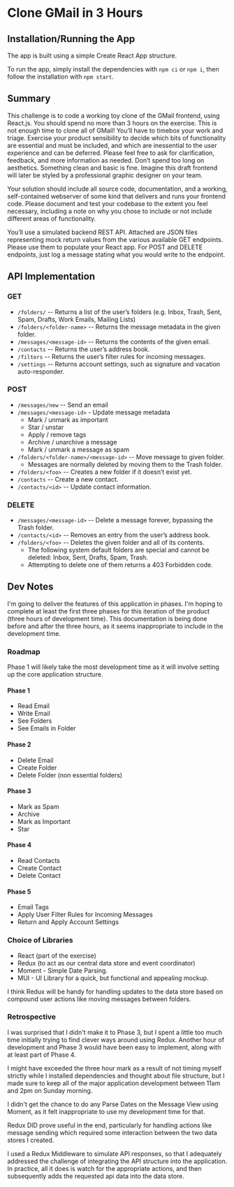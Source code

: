 # Clone GMail in 3 Hours

## Installation/Running the App

The app is built using a simple Create React App structure.

To run the app, simply install the dependencies with `npm ci` or `npm i`, then follow the installation with `npm start`.

## Summary 

This challenge is to code a working toy clone of the GMail frontend, using React.js. 
You should spend no more than 3 hours on the exercise. 
This is not enough time to clone all of GMail! You’ll have to timebox your work and
triage. 
Exercise your product sensibility to decide which bits of functionality are essential and
must be included, and which are inessential to the user experience and can be deferred. 
Please
feel free to ask for clarification, feedback, and more information as needed.
Don’t spend too long on aesthetics. Something clean and basic is fine. Imagine this draft
frontend will later be styled by a professional graphic designer on your team.

Your solution should include all source code, documentation, and a working, self-contained
webserver of some kind that delivers and runs your frontend code. Please document and test
your codebase to the extent you feel necessary, including a note on why you chose to include or
not include different areas of functionality.

You’ll use a simulated backend REST API. Attached are JSON files representing mock return
values from the various available GET endpoints. Please use them to populate your React app.
For POST and DELETE endpoints, just log a message stating what you would write to the
endpoint.

## API Implementation

### GET 
- `/folders/` -- Returns a list of the user’s folders (e.g. Inbox, Trash, Sent, Spam, Drafts,
Work Emails, Mailing Lists)
- `/folders/<folder-name>` -- Returns the message metadata in the given folder.
- `/messages/<message-id>` -- Returns the contents of the given email.
- `/contacts` -- Returns the user’s address book.
- `/filters` -- Returns the user’s filter rules for incoming messages.
- `/settings` -- Returns account settings, such as signature and vacation auto-responder.

### POST
- `/messages/new` -- Send an email
- `/messages/<message-id>` - Update message metadata
  - Mark / unmark as important
  - Star / unstar
  - Apply / remove tags
  - Archive / unarchive a message
  - Mark / unmark a message as spam
- `/folders/<folder-name>/<message-id>` -- Move message to given folder.
  - Messages are normally deleted by moving them to the Trash folder.
- `/folders/<foo>` -- Creates a new folder if it doesn’t exist yet.
- `/contacts` -- Create a new contact.
- `/contacts/<id>` -- Update contact information.

### DELETE
- `/messages/<message-id>` -- Delete a message forever, bypassing the Trash folder.
- `/contacts/<id>` -- Removes an entry from the user’s address book.
- `/folders/<foo>` -- Deletes the given folder and all of its contents.
  - The following system default folders are special and cannot be deleted: Inbox,
  Sent, Drafts, Spam, Trash.
  - Attempting to delete one of them returns a 403 Forbidden code.

## Dev Notes

I'm going to deliver the features of this application in phases.
I'm hoping to complete at least the first three phases for this iteration of
the product (three hours of development time).
This documentation is being done before and after the three hours, as it seems inappropriate to include in the development time.

### Roadmap

Phase 1 will likely take the most development time as it will involve setting
up the core application structure.

#### Phase 1
- Read Email
- Write Email
- See Folders
- See Emails in Folder

#### Phase 2
- Delete Email
- Create Folder
- Delete Folder (non essential folders)

#### Phase 3
- Mark as Spam
- Archive
- Mark as Important
- Star

#### Phase 4
- Read Contacts
- Create Contact
- Delete Contact

#### Phase 5
- Email Tags
- Apply User Filter Rules for Incoming Messages
- Return and Apply Account Settings

### Choice of Libraries

- React (part of the exercise)
- Redux (to act as our central data store and event coordinator)
- Moment - Simple Date Parsing.
- MUI - UI Library for a quick, but functional and appealing mockup.

I think Redux will be handy for handling updates to the data store based on
compound user actions like moving messages between folders.

### Retrospective

I was surprised that I didn't make it to Phase 3, but I spent a little too much time initially trying to find clever ways
around using Redux. Another hour of development and Phase 3 would have been easy to implement, along with at least part of Phase 4.

I might have exceeded the three hour mark as a result of not timing myself strictly while I installed dependencies and thought about file structure, 
but I made sure to keep all of the major application development between 11am and 2pm on Sunday morning.

I didn't get the chance to do any Parse Dates on the Message View using Moment, as it felt inappropriate to use my development time for that.

Redux DID prove useful in the end, particularly for handling actions like message sending which required some interaction
between the two data stores I created.

I used a Redux Middleware to simulate API responses, so that I adequately addressed the challenge of integrating the API structure into the
application. In practice, all it does is watch for the appropriate actions, and then subsequently adds the requested api data into the data store.
